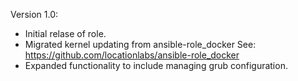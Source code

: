 Version 1.0:
 - Initial relase of role. 
 - Migrated kernel updating from ansible-role_docker
   See: https://github.com/locationlabs/ansible-role_docker
 - Expanded functionality to include managing grub configuration.
